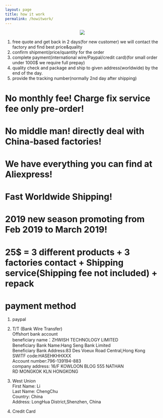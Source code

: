 ```yaml
---
layout: page
title: how it work
permalink: /howitwork/
---
```

<p align="center">
  <img src="{{ site.baseurl}}/images/howitwork.svg">
</p>


1. free quote and get back in 2 days(for new customer) we will contact the factory and find best price&quality
2. confirm shipment/price/quantity for the order
3. complete payment(international wire/Paypal/credit card)(for small order under 1000$ we require full prepay)
4. quality check and package and ship to given address(worldwide) by the end of the day.
5. provide the tracking number(normally 2nd day after shipping)  

# **No monthly fee! Charge fix service fee only pre-order!**  

# **No middle man! directly deal with China-based factories!**  

# **We have everything you can find at Aliexpress!**  

# **Fast Worldwide Shipping!**  

# **2019 new season promoting from Feb 2019 to March 2019!**  

# **25$ = 3 different products + 3 factories contact + Shipping service(Shipping fee not included) + repack**  

# payment method  

1. paypal

2. T/T (Bank Wire Transfer)  
Offshort bank account  
beneficiary name：ZHWISH TECHNOLOGY LIMITED  
Beneficiary Bank Name:Hang Seng Bank Limited  
Beneficiary Bank Address:83 Des Voeux Road Central,Hong Kong  
SWITF code:HASEHKHHXXX  
Account number:796-139194-883  
company address: 16/F KOWLOON BLOG 555 NATHAN  
                   RD MONGKOK KLN    HONGKONG  

3. West Union  
First Name: Li  
Last Name:  ChengChu  
Country:    China  
Address:  LongHua District,Shenzhen, China  

4. Credit Card  
